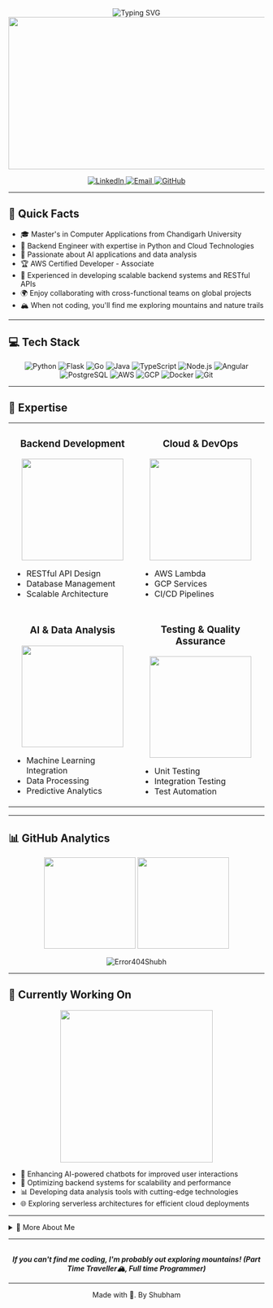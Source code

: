 <div align="center">
  <img src="https://readme-typing-svg.herokuapp.com?font=Fira+Code&size=40&duration=2000&pause=1000&color=22A699&center=true&vCenter=true&width=800&height=100&lines=Hello%2C+World!+I'm+Shubham+%F0%9F%91%8B;Backend+Engineer+%F0%9F%92%BB;Python+Developer+%F0%9F%90%8D;Cloud+Enthusiast+%E2%98%81%EF%B8%8F;Mountain+Traveler+%F0%9F%8F%94%EF%B8%8F" alt="Typing SVG" />
</div>

<div align="center">
  <img src="https://media.giphy.com/media/qgQUggAC3Pfv687qPC/giphy.gif" width="600" height="300" />
</div>

<p align="center">
  <a href="https://www.linkedin.com/in/shubh1203/">
    <img src="https://img.shields.io/badge/-LinkedIn-0077B5?style=for-the-badge&logo=linkedin&logoColor=white" alt="LinkedIn"/>
  </a>
  <a href="mailto:Shubham34670@gmail.com">
    <img src="https://img.shields.io/badge/-Email-D14836?style=for-the-badge&logo=gmail&logoColor=white" alt="Email"/>
  </a>
  <a href="https://github.com/Error404Shubh">
    <img src="https://img.shields.io/badge/-GitHub-181717?style=for-the-badge&logo=github&logoColor=white" alt="GitHub"/>
  </a>
</p>

---

## 🚀 Quick Facts

- 🎓 Master's in Computer Applications from Chandigarh University
- 💼 Backend Engineer with expertise in Python and Cloud Technologies
- 🌱 Passionate about AI applications and data analysis
- 🏆 AWS Certified Developer - Associate
- 🔧 Experienced in developing scalable backend systems and RESTful APIs
- 🌍 Enjoy collaborating with cross-functional teams on global projects
- 🏔️ When not coding, you'll find me exploring mountains and nature trails

---

## 💻 Tech Stack

<div align="center">

  ![Python](https://img.shields.io/badge/Python-3776AB?style=for-the-badge&logo=python&logoColor=white)
  ![Flask](https://img.shields.io/badge/Flask-000000?style=for-the-badge&logo=flask&logoColor=white)
  ![Go](https://img.shields.io/badge/Go-00ADD8?style=for-the-badge&logo=go&logoColor=white)
  ![Java](https://img.shields.io/badge/Java-ED8B00?style=for-the-badge&logo=java&logoColor=white)
  ![TypeScript](https://img.shields.io/badge/TypeScript-007ACC?style=for-the-badge&logo=typescript&logoColor=white)
  ![Node.js](https://img.shields.io/badge/Node.js-43853D?style=for-the-badge&logo=node.js&logoColor=white)
  ![Angular](https://img.shields.io/badge/Angular-DD0031?style=for-the-badge&logo=angular&logoColor=white)
  ![PostgreSQL](https://img.shields.io/badge/PostgreSQL-316192?style=for-the-badge&logo=postgresql&logoColor=white)
  ![AWS](https://img.shields.io/badge/Amazon_AWS-232F3E?style=for-the-badge&logo=amazon-aws&logoColor=white)
  ![GCP](https://img.shields.io/badge/Google_Cloud-4285F4?style=for-the-badge&logo=google-cloud&logoColor=white)
  ![Docker](https://img.shields.io/badge/Docker-2CA5E0?style=for-the-badge&logo=docker&logoColor=white)
  ![Git](https://img.shields.io/badge/Git-F05032?style=for-the-badge&logo=git&logoColor=white)

</div>

---

## 🌟 Expertise
<div  align="center" >
<table>
  <tr>
    <td width="50%">
      <h3 align="center">Backend Development</h3>
      <p align="center">
        <img src="https://media.giphy.com/media/juua9i2c2fA0AIp2iq/giphy.gif" width="200" />
      </p>
      <ul>
        <li>RESTful API Design</li>
        <li>Database Management</li>
        <li>Scalable Architecture</li>
      </ul>
    </td>
    <td width="50%">
      <h3 align="center">Cloud & DevOps</h3>
      <p align="center">
        <img src="https://media.giphy.com/media/lP8xu5t2DLGG045H8F/giphy.gif" width="200" />
      </p>
      <ul>
        <li>AWS Lambda</li>
        <li>GCP Services</li>
        <li>CI/CD Pipelines</li>
      </ul>
    </td>
  </tr>
  <tr>
    <td width="50%">
      <h3 align="center">AI & Data Analysis</h3>
      <p align="center">
        <img src="https://media.giphy.com/media/8fRwPZtbWkkX6/giphy.gif" width="200" />
      </p>
      <ul>
        <li>Machine Learning Integration</li>
        <li>Data Processing</li>
        <li>Predictive Analytics</li>
      </ul>
    </td>
    <td width="50%">
      <h3 align="center">Testing & Quality Assurance</h3>
      <p align="center">
        <img src="https://media.giphy.com/media/BXVRf5GyMlElO/giphy.gif" width="200" />
      </p>
      <ul>
        <li>Unit Testing</li>
        <li>Integration Testing</li>
        <li>Test Automation</li>
      </ul>
    </td>
  </tr>
</table>
</div>

---

## 📊 GitHub Analytics

<p align="center">
  <img height="180em" src="https://github-readme-stats.vercel.app/api?username=Error404Shubh&show_icons=true&theme=algolia&include_all_commits=true&count_private=true"/>
  <img height="180em" src="https://github-readme-stats.vercel.app/api/top-langs/?username=Error404Shubh&layout=compact&langs_count=8&theme=algolia"/>
</p>

<p align="center">
  <img src="https://github-readme-streak-stats.herokuapp.com/?user=Error404Shubh&theme=algolia" alt="Error404Shubh" />
</p>

---

## 🎵 Currently Working On

<p align="center">
  <img src="https://media.giphy.com/media/xUA7bdpLxQhsSQdyog/giphy.gif" width="300" />
</p>

- 🤖 Enhancing AI-powered chatbots for improved user interactions
- 🚀 Optimizing backend systems for scalability and performance
- 📊 Developing data analysis tools with cutting-edge technologies
- 🌐 Exploring serverless architectures for efficient cloud deployments

---

<details>
  <summary>📌 More About Me</summary>
  <br>
  <p>
    As a backend engineer, I'm passionate about creating robust and efficient systems that power innovative applications. My experience spans from developing AI-integrated backends to implementing cloud-native solutions. I thrive on challenges and continuously seek to expand my technical expertise.

    I believe in the power of technology to solve complex problems and make a positive impact. Whether it's optimizing data processing pipelines or designing scalable architectures, I approach each project with enthusiasm and a commitment to excellence.

    When I'm not immersed in code, you'll likely find me scaling mountain peaks or trekking through scenic trails. This passion for outdoor adventure not only refreshes my mind but also inspires creative problem-solving in my technical work. The perseverance and strategic thinking required in mountaineering often translate into tackling complex coding challenges.

    I'm always open to collaborating on exciting projects or discussing innovative ideas in software development. Let's connect and create something amazing together!
  </p>
</details>

---

<div align="center">
  <br>
  <em><b>If you can't find me coding, I'm probably out exploring mountains! (Part Time Traveller🏔️, Full time Programmer)</b></em>
</div>

---

<div align="center">
 <p>Made with 💖. By Shubham</p>
</div>
